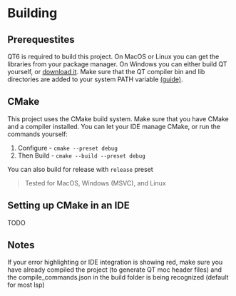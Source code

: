 # Building

## Prerequestites
QT6 is required to build this project. On MacOS or Linux you can get the libraries from your package manager.
On Windows you can either build QT yourself, or [download it](https://www.qt.io/download-qt-installer). Make sure that the QT compiler bin and lib directories are added to your system PATH variable [(guide)](https://youtu.be/rnogAji_I5E?si=yG-h8Z5A5h3anPI3&t=97).

## CMake
This project uses the CMake build system. Make sure that you have CMake and a compiler installed. 
You can let your IDE manage CMake, or run the commands yourself:

1. Configure - `cmake --preset debug`
2. Then Build - `cmake --build --preset debug`

You can also build for release with `release` preset
> Tested for MacOS, Windows (MSVC), and Linux

## Setting up CMake in an IDE
TODO

## Notes
If your error highlighting or IDE integration is showing red, make sure you have already compiled the project (to generate QT moc header files) and the compile_commands.json in the build folder is being recognized (default for most lsp)
